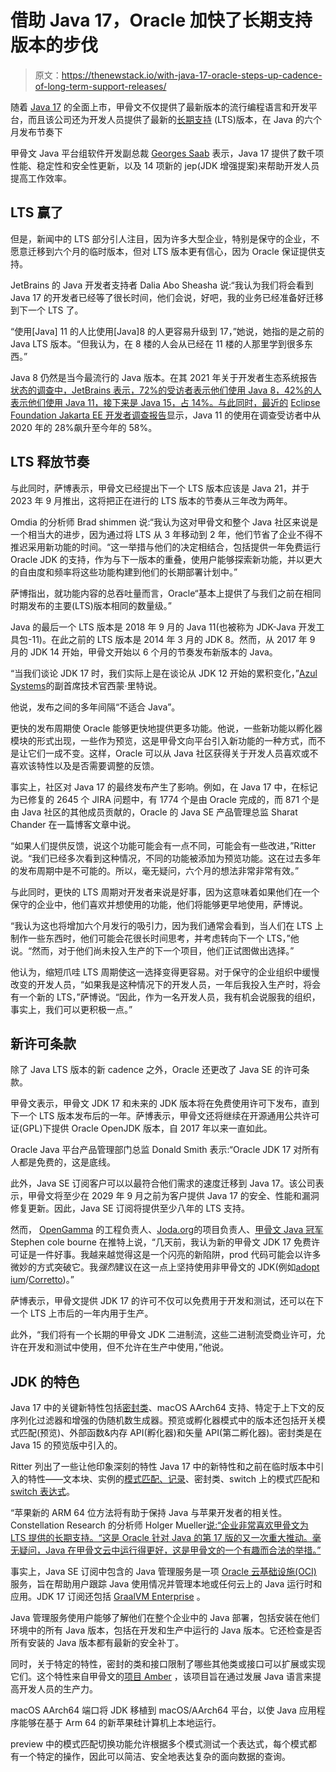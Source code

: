 # 借助 Java 17，Oracle 加快了长期支持版本的步伐

> 原文：<https://thenewstack.io/with-java-17-oracle-steps-up-cadence-of-long-term-support-releases/>

随着 [Java 17](https://www.oracle.com/java/) 的全面上市，甲骨文不仅提供了最新版本的流行编程语言和开发平台，而且该公司还为开发人员提供了最新的[长期支持](https://www.oracle.com/java/technologies/java-se-support-roadmap.html) (LTS)版本，在 Java 的六个月发布节奏下

甲骨文 Java 平台组软件开发副总裁 [Georges Saab](https://www.linkedin.com/in/georgessaab/) 表示，Java 17 提供了数千项性能、稳定性和安全性更新，以及 14 项新的 jep(JDK 增强提案)来帮助开发人员提高工作效率。

## LTS 赢了

但是，新闻中的 LTS 部分引人注目，因为许多大型企业，特别是保守的企业，不愿意迁移到六个月的临时版本，但对 LTS 版本更有信心，因为 Oracle 保证提供支持。

JetBrains 的 Java 开发者支持者 Dalia Abo Sheasha 说:“我认为我们将会看到 Java 17 的开发者已经等了很长时间，他们会说，好吧，我的业务已经准备好迁移到下一个 LTS 了。

“使用[Java] 11 的人比使用[Java]8 的人更容易升级到 17，”她说，她指的是之前的 Java LTS 版本。“但我认为，在 8 楼的人会从已经在 11 楼的人那里学到很多东西。”

Java 8 仍然是当今最流行的 Java 版本。在其 2021 年关于开发者生态系统报告[状态的调查中，JetBrains 表示，72%的受访者表示他们使用 Java 8，42%的人表示他们使用 Java 11，接下来是 Java 15，占 14%。与此同时，最近的](https://www.jetbrains.com/lp/devecosystem-2021/) [Eclipse Foundation Jakarta EE 开发者调查报告](https://newsroom.eclipse.org/news/announcements/eclipse-foundation-announces-results-2021-jakarta-ee-developer-survey)显示，Java 11 的使用在调查受访者中从 2020 年的 28%飙升至今年的 58%。

## LTS 释放节奏

与此同时，萨博表示，甲骨文已经提出下一个 LTS 版本应该是 Java 21，并于 2023 年 9 月推出，这将把正在进行的 LTS 版本的节奏从三年改为两年。

Omdia 的分析师 Brad shimmen 说:“我认为这对甲骨文和整个 Java 社区来说是一个相当大的进步，因为通过将 LTS 从 3 年移动到 2 年，他们节省了企业不得不推迟采用新功能的时间。“这一举措与他们的决定相结合，包括提供一年免费运行 Oracle JDK 的支持，作为与下一版本的重叠，使用户能够探索新功能，并以更大的自由度和频率将这些功能构建到他们的长期部署计划中。”

萨博指出，就功能内容的总吞吐量而言，Oracle“基本上提供了与我们之前在相同时期发布的主要(LTS)版本相同的数量级。”

Java 的最后一个 LTS 版本是 2018 年 9 月的 Java 11(也被称为 JDK-Java 开发工具包-11)。在此之前的 LTS 版本是 2014 年 3 月的 JDK 8。然而，从 2017 年 9 月的 JDK 14 开始，甲骨文开始以 6 个月的节奏发布新版本的 Java。

“当我们谈论 JDK 17 时，我们实际上是在谈论从 JDK 12 开始的累积变化，”[Azul Systems](https://www.linkedin.com/in/siritter/?originalSubdomain=uk)的副首席技术官西蒙·里特说。

他说，发布之间的多年间隔“不适合 Java”。

更快的发布周期使 Oracle 能够更快地提供更多功能。他说，一些新功能以孵化器模块的形式出现，一些作为预览，这是甲骨文向平台引入新功能的一种方式，而不是让它们一成不变。这样，Oracle 可以从 Java 社区获得关于开发人员喜欢或不喜欢该特性以及是否需要调整的反馈。

事实上，社区对 Java 17 的最终发布产生了影响。例如，在 Java 17 中，在标记为已修复的 2645 个 JIRA 问题中，有 1774 个是由 Oracle 完成的，而 871 个是由 Java 社区的其他成员贡献的，Oracle 的 Java SE 产品管理总监 Sharat Chander 在一篇博客文章中说。

“如果人们提供反馈，说这个功能可能会有一点不同，可能会有一些改进，”Ritter 说。“我们已经多次看到这种情况，不同的功能被添加为预览功能。这在过去多年的发布周期中是不可能的。所以，毫无疑问，六个月的想法非常非常有效。”

与此同时，更快的 LTS 周期对开发者来说是好事，因为这意味着如果他们在一个保守的企业中，他们喜欢并想使用的功能，他们将能够更早地使用，萨博说。

“我认为这也将增加六个月发行的吸引力，因为我们通常会看到，当人们在 LTS 上制作一些东西时，他们可能会花很长时间思考，并考虑转向下一个 LTS，”他说。“然而，对于他们尚未投入生产的下一个项目，他们正试图做出选择。”

他认为，缩短爪哇 LTS 周期使这一选择变得更容易。对于保守的企业组织中缓慢改变的开发人员，“如果我是这种情况下的开发人员，一年后我投入生产时，将会有一个新的 LTS，”萨博说。“因此，作为一名开发人员，我有机会说服我的组织，事实上，我们可以更积极一点。”

## 新许可条款

除了 Java LTS 版本的新 cadence 之外，Oracle 还更改了 Java SE 的许可条款。

甲骨文表示，甲骨文 JDK 17 和未来的 JDK 版本将在免费使用许可下发布，直到下一个 LTS 版本发布后的一年。萨博表示，甲骨文还将继续在开源通用公共许可证(GPL)下提供 Oracle OpenJDK 版本，自 2017 年以来一直如此。

Oracle Java 平台产品管理部门总监 Donald Smith 表示:“Oracle JDK 17 对所有人都是免费的，这是底线。

此外，Java SE 订阅客户可以以最符合他们需求的速度迁移到 Java 17。该公司表示，甲骨文将至少在 2029 年 9 月之前为客户提供 Java 17 的安全、性能和漏洞修复更新。因此，Java SE 订阅将提供至少八年的 LTS 支持。

然而， [OpenGamma](https://github.com/OpenGamma) 的工程负责人、[Joda.org](https://www.joda.org/joda-time/)的项目负责人、[甲骨文 Java 冠军](https://developer.oracle.com/javachampions/)Stephen cole bourne 在推特上说，“几天前，我认为新的甲骨文 JDK 17 免费许可证是一件好事。我越来越觉得这是一个闪亮的新陷阱，prod 代码可能会以许多微妙的方式突破它。我*强烈*建议在这一点上坚持使用非甲骨文的 JDK(例如[adopt ium](https://www.theserverside.com/news/252498427/AdoptOpenJDK-moves-to-Eclipse-Foundation-as-Adoptium)/[Corretto](https://www.theserverside.com/news/252452738/Amazon-Corretto-extends-OpenJDK-support))。”

萨博表示，甲骨文提供 JDK 17 的许可不仅可以免费用于开发和测试，还可以在下一个 LTS 上市后的一年内用于生产。

此外，“我们将有一个长期的甲骨文 JDK 二进制流，这些二进制流受商业许可，允许在开发和测试中使用，但不允许在生产中使用，”他说。

## JDK 的特色

Java 17 中的关键新特性包括[密封类](https://docs.oracle.com/en/java/javase/16/language/sealed-classes-and-interfaces.html)、macOS AArch64 支持、特定于上下文的反序列化过滤器和增强的伪随机数生成器。预览或孵化器模式中的版本还包括开关模式匹配(预览)、外部函数&内存 API(孵化器)和矢量 API(第二孵化器)。密封类是在 Java 15 的预览版中引入的。

Ritter 列出了一些让他印象深刻的特性 Java 17 中的新特性和之前在临时版本中引入的特性——文本块、实例的[模式匹配、](https://openjdk.java.net/jeps/394)[记录](https://docs.oracle.com/en/java/javase/14/language/records.html)、密封类、switch 上的模式匹配和 [switch 表达式](https://docs.oracle.com/en/java/javase/13/language/switch-expressions.html)。

“苹果新的 ARM 64 位方法将有助于保持 Java 与苹果开发者的相关性。Constellation Research 的分析师 Holger Mueller[说:“企业非常喜欢甲骨文为 LTS 提供的长期支持。“这是 Oracle 针对 Java 的第 17 版的又一次重大推动。毫无疑问，Java 在甲骨文云中运行得更好，这是甲骨文的一个有趣而合法的举措。”](https://www.linkedin.com/in/holgermueller/)

事实上，Java SE 订阅中包含的 Java 管理服务是一项 [Oracle 云基础设施(OCI)](https://thenewstack.io/oracle-lures-developers-with-more-always-free-cloud-services/) 服务，旨在帮助用户跟踪 Java 使用情况并管理本地或任何云上的 Java 运行时和应用。JDK 17 订阅还包括 [GraalVM Enterprise](https://www.theserverside.com/news/252495814/Oracle-adds-GraalVM-Enterprise-to-Java-SE-subscription) 。

Java 管理服务使用户能够了解他们在整个企业中的 Java 部署，包括安装在他们环境中的所有 Java 版本，包括在开发和生产中运行的 Java 版本。它还检查是否所有安装的 Java 版本都有最新的安全补丁。

同时，关于特定的特性，密封的类和接口限制了哪些其他类或接口可以扩展或实现它们。这个特性来自甲骨文的[项目 Amber](https://openjdk.java.net/projects/amber) ，该项目旨在通过发展 Java 语言来提高开发人员的生产力。

macOS AArch64 端口将 JDK 移植到 macOS/AArch64 平台，以使 Java 应用程序能够在基于 Arm 64 的新苹果硅计算机上本地运行。

preview 中的模式匹配切换功能允许根据多个模式测试一个表达式，每个模式都有一个特定的操作，因此可以简洁、安全地表达复杂的面向数据的查询。

<svg xmlns:xlink="http://www.w3.org/1999/xlink" viewBox="0 0 68 31" version="1.1"><title>Group</title> <desc>Created with Sketch.</desc></svg>